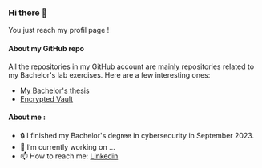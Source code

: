 ### Hi there 👋
You just reach my profil page !

#### About my GitHub repo
All the repositories in my GitHub account are mainly repositories related to my Bachelor's lab exercises.
Here are a few interesting ones:
- [My Bachelor's thesis]()
- [Encrypted Vault](https://github.com/AllemanoEn/CAA_encrypted_vault)


#### About me : 
- 🔒 I finished my Bachelor's degree in cybersecurity in September 2023.
- 🔭 I’m currently working on ...
- 📫 How to reach me: [Linkedin](https://linkedin.com/in/enzo-allemano/)

